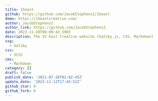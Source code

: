 ```yaml
---
title: 15east
github: https://github.com/JacobStephens2/15east
demo: https://15eastcreative.com/
author: JacobStephens2
author_link: https://github.com/JacobStephens2
date: 2023-11-28T06:09:43.590Z
description: The 15 East Creative website (Gatsby.js, CSS, Markdown)
ssg:
  - Gatsby
css:
  - SCSS
cms:
  - Markdown
category: []
draft: false
publish_date: '2021-07-20T01:02:45Z'
update_date: '2023-11-12T17:45:52Z'
github_star: 0
github_fork: 0
---
```

